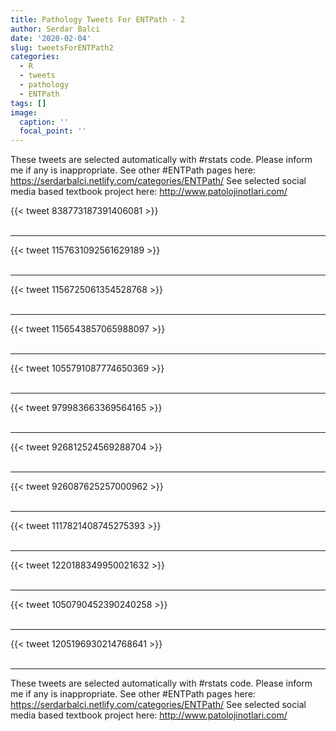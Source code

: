 ```yaml
---
title: Pathology Tweets For ENTPath - 2
author: Serdar Balci
date: '2020-02-04'
slug: tweetsForENTPath2
categories:
  - R
  - tweets
  - pathology
  - ENTPath
tags: []
image:
  caption: ''
  focal_point: ''
---
```



These tweets are selected automatically with #rstats code. Please inform me if any is inappropriate.
See other #ENTPath pages here: https://serdarbalci.netlify.com/categories/ENTPath/ 
See selected social media based textbook project here: http://www.patolojinotlari.com/

{{< tweet 838773187391406081 >}}
<br>
<br>
<hr>
{{< tweet 1157631092561629189 >}}
<br>
<br>
<hr>
{{< tweet 1156725061354528768 >}}
<br>
<br>
<hr>
{{< tweet 1156543857065988097 >}}
<br>
<br>
<hr>
{{< tweet 1055791087774650369 >}}
<br>
<br>
<hr>
{{< tweet 979983663369564165 >}}
<br>
<br>
<hr>
{{< tweet 926812524569288704 >}}
<br>
<br>
<hr>
{{< tweet 926087625257000962 >}}
<br>
<br>
<hr>
{{< tweet 1117821408745275393 >}}
<br>
<br>
<hr>
{{< tweet 1220188349950021632 >}}
<br>
<br>
<hr>
{{< tweet 1050790452390240258 >}}
<br>
<br>
<hr>
{{< tweet 1205196930214768641 >}}
<br>
<br>
<hr>


These tweets are selected automatically with #rstats code. Please inform me if any is inappropriate.
See other #ENTPath pages here: https://serdarbalci.netlify.com/categories/ENTPath/ 
See selected social media based textbook project here: http://www.patolojinotlari.com/
